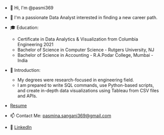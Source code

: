 - 👋 Hi, I'm @pasmi369

- 👀 I'm a passionate Data Analyst interested in finding a new career path.

- 🎓 Education:
    - Certificate in Data Analytics & Visualization from Columbia Engineering 2021 
    - Bachelor of Science in Computer Science - Rutgers University, NJ	
    - Bachelor of Science in Accounting - R.A.Podar College, Mumbai - India
    
- 💬 Introduction:
  - My degrees were research-focused in engineering field.
  - I am prepared to write SQL commands, use Python-based scripts, and create in-depth data visualizations using Tableau from CSV files and APIs. 

- [Resume](./Pasmina.Sangani_Resume.pdf)
  
- 📫 Contact Me: pasmina.sangani369@gmail.com

- 💼 [LinkedIn](https://www.linkedin.com/in/pasmina-sangani-79308125/)   
 
<!---
**pasmi369/pasmi369** is a ✨ _special_ ✨ repository because its `README.md` (this file) appears on your GitHub profile.
--->
